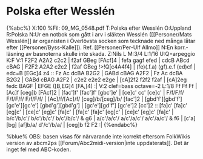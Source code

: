 # Polska efter Wesslén

{%abc%}
X:100
%Fil: 09_MG_0548.pdf
T:Polska efter Wesslén
O:Uppland
R:Polska
N:Ur en notbok som gått i arv i släkten Wesslén ([[Personer/Mats Wesslén]] är organisten i Överlövsta socken som tecknade ned många låtar efter [[Personer/Byss-Kalle]]). Ref. [[Personer/Per-Ulf Allmo]]
N:En korr.-läsning av basnoterna skulle inte skada.
Z:Nils L
M:3/4
L:1/16
U:Q=arpeggio
K:F
V:1
F2F2 A2A2 c2c2 | f2af GBeg [FAcf]4 | fefa gagf efed | cdcB ABcd cBAG |
F2F2 A2A2 c2c2 | f2af GBeg !>!Q[c4A4f4] | (fe)(.f.a) (gf).e.f (ed)cf | edc=B [EGc]4 z4 ::
Fz Ac dcBA B2G2 | GABd cBAG A2F2 | Fz Ac dcBA B2G2 | GABd cBAG A2F2 |
c2e2 e2e2 e2ge | [cA]2f2 f2f2 f2af | [cA]2eg fedc BAGF | EFGE ([B,EG]4 [FA,]4) :|
V:2 clef=bass octave=-2
L:1/8
Ff Ff Ff | [Ac]f [ceg]b [FAcf]2 | [fac']f' [fac']f' [gbc']e' | [ce]c' cc' [ce]c' |
F/f/F/f/ F/f/F/f/ F/f/F/f/ | [Ac]/f/[Ac]/f/ [ceg]/b/[ceg]/b/ [fac']2 | [gbd'f'][gbd'f'] [gc'e'][gc'e'] [gbd'g'][gbd'g'] | [gc'e'][gd'f'] [gc'e']2 [cc']2 ::
[fa]c' [fa]c' [eg]c' | [ce]c' [eg]c' [fa]c' | [fa]c' [fa]c' [eg]c' | [ce]c' [eg]c' [fa]c' |
b/c'/b/c'/ b/c'/b/c'/ b/c'/b/c'/ & g6 | a/c'/a/c'/ a/c'/a/c'/ a/c'/a/c'/ & f6 | [c'a][bg] [af]b/a/ d'/c'/b/a/ | [ceg]b f2 F2 :|
{%endabc%}

%blue% OBS: basen visas för närvarande inte korrekt eftersom FolkWikis version av abcm2ps [[Forum/Abc2midi-version|inte uppdaterats]]. Det är inget fel med ABC-koden.
